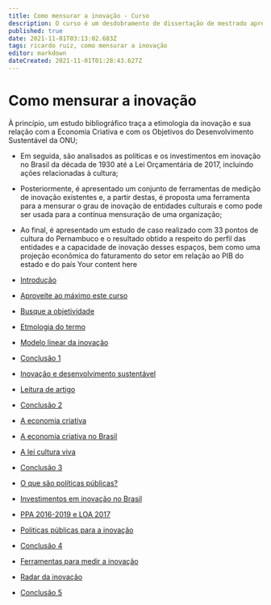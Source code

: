 ```yaml
---
title: Como mensurar a inovação - Curso
description: O curso é um desdobramento de dissertação de mestrado apresentada na Faculdade de Ciências da Adminsitração de Pernambuco - FCAP/ UPE. Menção honrosa de melhor dissertação de 2018 na instituição
published: true
date: 2021-11-01T03:13:02.683Z
tags: ricardo ruiz, como mensurar a inovação
editor: markdown
dateCreated: 2021-11-01T01:28:43.627Z
---
```


# Como mensurar a inovação
À princípio, um estudo bibliográfico traça a etimologia da inovação e sua relação com a Economia
Criativa e com os Objetivos do Desenvolvimento Sustentável da ONU;
- Em seguida, são analisados as políticas e os investimentos em inovação no Brasil da década de
1930 até a Lei Orçamentária de 2017, incluindo ações relacionadas à cultura;
- Posteriormente, é apresentado um conjunto de ferramentas de medição de inovação existentes e,
a partir destas, é proposta uma ferramenta para a mensurar o grau de inovação de entidades
culturais e como pode ser usada para a contínua mensuração de uma organização;
- Ao final, é apresentado um estudo de caso realizado com 33 pontos de cultura do Pernambuco e o
resultado obtido a respeito do perfil das entidades e a capacidade de inovação desses espaços, bem
como uma projeção econômica do faturamento do setor em relação ao PIB do estado e do país
Your content here

- [Introdução](/recursos/introducao)
- [Aproveite ao máximo este curso](/recursos/aproveite-ao-maxmo)
- [Busque a objetividade](/recursos/busque-a-objetividade)
- [Etmologia do termo](/recursos/etmologia-do-termo)
- [Modelo linear da inovação](/recursos/modelo-linear-da-inovacao)
- [Conclusão 1](/recursos/conclusao1)
- [Inovação e desenvolvimento sustentável](/recursos/inovacao-desenvolvimento-sustentavel)
- [Leitura de artigo](/recursos/leitura-de-artigo)
- [Conclusão 2](/recursos/conclusão-2)
- [A economia criativa](/recursos/a-economia-criativa)
- [A economia criativa no Brasil](/recursos/a-economia-criativa-no-brasil)
- [A lei cultura viva](/recursos/a-lei-cultura-viva)
- [Conclusão 3](/recursos/conclusão-3)
- [O que são políticas públicas?](/recursos/o-que-sao-politicas-publicas)
- [Investimentos em inovação no Brasil](/recursos/investimentos-em-inovacao-no-brasil)
- [PPA 2016-2019 e LOA 2017](ppa-2016-2019-loa-2017)
- [Politicas públicas para a inovação](politicas-publicas-inovacao)
- [Conclusão 4](/recursos/conclusão-4)
- [Ferramentas para medir a inovação](/recursos/ferramentas-para-medir-a-inovacao)
- [Radar da inovação](/recursos/radar-da-inovacao)
- [Conclusão 5](/recursos/conclusao-5)